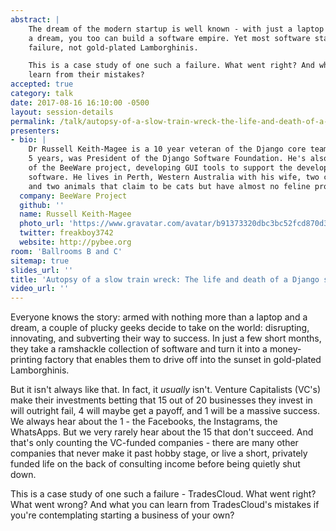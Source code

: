 ```yaml
---
abstract: |
    The dream of the modern startup is well known - with just a laptop and
    a dream, you too can build a software empire. Yet most software startups end in
    failure, not gold-plated Lamborghinis.

    This is a case study of one such a failure. What went right? And what can you
    learn from their mistakes?
accepted: true
category: talk
date: 2017-08-16 16:10:00 -0500
layout: session-details
permalink: /talk/autopsy-of-a-slow-train-wreck-the-life-and-death-of-a-django-startup/
presenters:
- bio: |
    Dr Russell Keith-Magee is a 10 year veteran of the Django core team, and for
    5 years, was President of the Django Software Foundation. He's also the founder
    of the BeeWare project, developing GUI tools to support the development of Python
    software. He lives in Perth, Western Australia with his wife, two children,
    and two animals that claim to be cats but have almost no feline properties.
  company: BeeWare Project
  github: ''
  name: Russell Keith-Magee
  photo_url: 'https://www.gravatar.com/avatar/b91373320dbc3bc52fcd870d3b21748f?s=400'
  twitter: freakboy3742
  website: http://pybee.org
room: 'Ballrooms B and C'
sitemap: true
slides_url: ''
title: 'Autopsy of a slow train wreck: The life and death of a Django startup'
video_url: ''
---
```


Everyone knows the story: armed with nothing more than a laptop and a dream, a couple of plucky geeks decide to take on the world: disrupting, innovating, and subverting their way to success. In just a few short months, they take a ramshackle collection of software and turn it into a money-printing factory that enables them to drive off into the sunset in gold-plated Lamborghinis.

But it isn't always like that. In fact, it *usually* isn't. Venture Capitalists (VC's) make their investments betting that 15 out of 20 businesses they invest in will outright fail, 4 will maybe get a payoff, and 1 will be a massive success. We always hear about the 1 - the Facebooks, the Instagrams, the WhatsApps. But we very rarely hear about the 15 that don't succeed. And that's only counting the VC-funded companies - there are many other companies that never make it past hobby stage, or live a short, privately funded life on the back of consulting income before being quietly shut down.

This is a case study of one such a failure - TradesCloud. What went right? What went wrong? And what you can learn from TradesCloud's mistakes if you're contemplating starting a business of your own?
